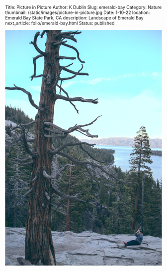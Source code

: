 Title: Picture in Picture
Author: K Dublin
Slug: emerald-bay
Category: Nature
thumbnail: /static/images/picture-in-picture.jpg
Date: 1-10-22
location: Emerald Bay State Park, CA
description: Landscape of Emerald Bay
next_article: folio/emerald-bay.html
Status: published

<img src="../static/images/picture-in-picture.jpg" alt="Photo of young firls taking picture of picture" width=1000px />
